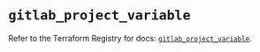 # `gitlab_project_variable`

Refer to the Terraform Registry for docs: [`gitlab_project_variable`](https://registry.terraform.io/providers/gitlabhq/gitlab/16.11.0/docs/resources/project_variable).
